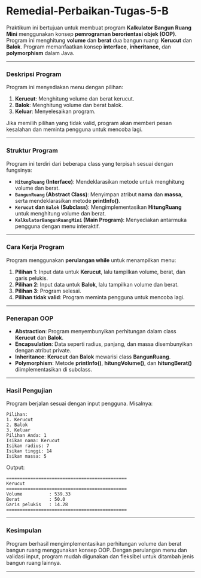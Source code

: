 # Remedial-Perbaikan-Tugas-5-B

Praktikum ini bertujuan untuk membuat program **Kalkulator Bangun Ruang Mini** menggunakan konsep **pemrograman berorientasi objek (OOP)**. Program ini menghitung **volume** dan **berat** dua bangun ruang: **Kerucut** dan **Balok**. Program memanfaatkan konsep **interface**, **inheritance**, dan **polymorphism** dalam Java.

---

### **Deskripsi Program**
Program ini menyediakan menu dengan pilihan:
1. **Kerucut**: Menghitung volume dan berat kerucut.
2. **Balok**: Menghitung volume dan berat balok.
3. **Keluar**: Menyelesaikan program.

Jika memilih pilihan yang tidak valid, program akan memberi pesan kesalahan dan meminta pengguna untuk mencoba lagi.

---

### **Struktur Program**
Program ini terdiri dari beberapa class yang terpisah sesuai dengan fungsinya:
- **`HitungRuang` (Interface)**: Mendeklarasikan metode untuk menghitung volume dan berat.
- **`BangunRuang` (Abstract Class)**: Menyimpan atribut **nama** dan **massa**, serta mendeklarasikan metode **printInfo()**.
- **`Kerucut` dan `Balok` (Subclass)**: Mengimplementasikan **HitungRuang** untuk menghitung volume dan berat.
- **`KalkulatorBangunRuangMini` (Main Program)**: Menyediakan antarmuka pengguna dengan menu interaktif.

---

### **Cara Kerja Program**
Program menggunakan **perulangan while** untuk menampilkan menu:
1. **Pilihan 1**: Input data untuk **Kerucut**, lalu tampilkan volume, berat, dan garis pelukis.
2. **Pilihan 2**: Input data untuk **Balok**, lalu tampilkan volume dan berat.
3. **Pilihan 3**: Program selesai.
4. **Pilihan tidak valid**: Program meminta pengguna untuk mencoba lagi.

---

### **Penerapan OOP**
- **Abstraction**: Program menyembunyikan perhitungan dalam class **Kerucut** dan **Balok**.
- **Encapsulation**: Data seperti radius, panjang, dan massa disembunyikan dengan atribut private.
- **Inheritance**: **Kerucut** dan **Balok** mewarisi class **BangunRuang**.
- **Polymorphism**: Metode **printInfo()**, **hitungVolume()**, dan **hitungBerat()** diimplementasikan di subclass.

---

### **Hasil Pengujian**
Program berjalan sesuai dengan input pengguna. Misalnya:
```
Pilihan:
1. Kerucut
2. Balok
3. Keluar
Pilihan Anda: 1
Isikan nama: Kerucut
Isikan radius: 7
Isikan tinggi: 14
Isikan massa: 5
```

Output:
```
=============================================
Kerucut
=============================================
Volume          : 539.33
Berat           : 50.0
Garis pelukis   : 14.28
=============================================
```

---

### **Kesimpulan**
Program berhasil mengimplementasikan perhitungan volume dan berat bangun ruang menggunakan konsep OOP. Dengan perulangan menu dan validasi input, program mudah digunakan dan fleksibel untuk ditambah jenis bangun ruang lainnya.

---
